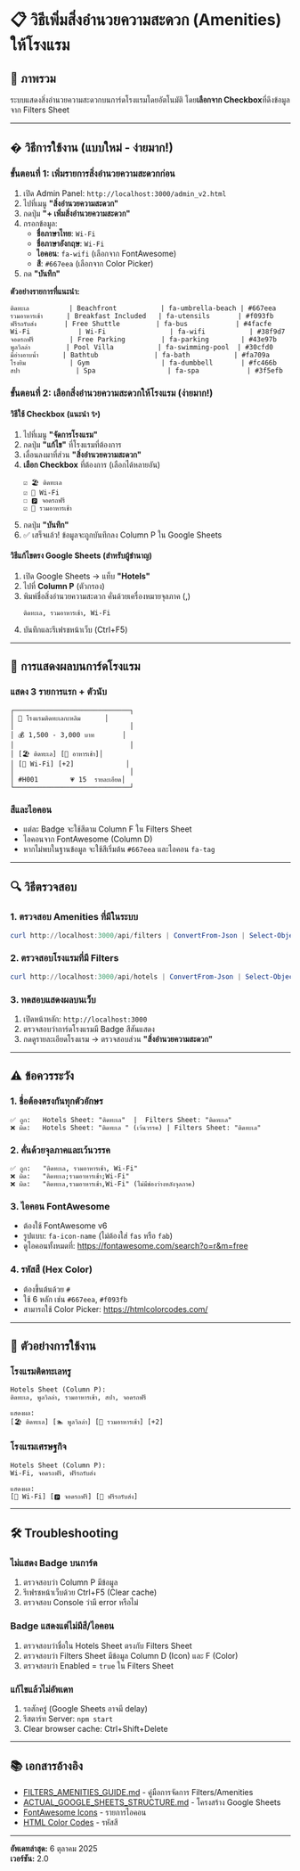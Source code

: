 # 📋 วิธีเพิ่มสิ่งอำนวยความสะดวก (Amenities) ให้โรงแรม

## 🎯 ภาพรวม
ระบบแสดงสิ่งอำนวยความสะดวกบนการ์ดโรงแรมโดยอัตโนมัติ โดย**เลือกจาก Checkbox**ที่ดึงข้อมูลจาก Filters Sheet

---

## � วิธีการใช้งาน (แบบใหม่ - ง่ายมาก!)

### **ขั้นตอนที่ 1: เพิ่มรายการสิ่งอำนวยความสะดวกก่อน**

1. เปิด Admin Panel: `http://localhost:3000/admin_v2.html`
2. ไปที่เมนู **"สิ่งอำนวยความสะดวก"**
3. กดปุ่ม **"+ เพิ่มสิ่งอำนวยความสะดวก"**
4. กรอกข้อมูล:
   - **ชื่อภาษาไทย**: `Wi-Fi`
   - **ชื่อภาษาอังกฤษ**: `Wi-Fi`
   - **ไอคอน**: `fa-wifi` (เลือกจาก FontAwesome)
   - **สี**: `#667eea` (เลือกจาก Color Picker)
5. กด **"บันทึก"**

**ตัวอย่างรายการที่แนะนำ:**
```
ติดทะเล          | Beachfront           | fa-umbrella-beach | #667eea
รวมอาหารเช้า      | Breakfast Included   | fa-utensils       | #f093fb
ฟรีรถรับส่ง       | Free Shuttle         | fa-bus            | #4facfe
Wi-Fi            | Wi-Fi                | fa-wifi           | #38f9d7
จอดรถฟรี         | Free Parking         | fa-parking        | #43e97b
พูลวิลล่า         | Pool Villa           | fa-swimming-pool  | #30cfd0
มีอ่างอาบน้ำ      | Bathtub              | fa-bath           | #fa709a
โรงยิม           | Gym                  | fa-dumbbell       | #fc466b
สปา              | Spa                  | fa-spa            | #3f5efb
```

### **ขั้นตอนที่ 2: เลือกสิ่งอำนวยความสะดวกให้โรงแรม (ง่ายมาก!)**

#### **วิธีใช้ Checkbox (แนะนำ ✨)**
1. ไปที่เมนู **"จัดการโรงแรม"**
2. กดปุ่ม **"แก้ไข"** ที่โรงแรมที่ต้องการ
3. เลื่อนลงมาที่ส่วน **"สิ่งอำนวยความสะดวก"**
4. **เลือก Checkbox** ที่ต้องการ (เลือกได้หลายอัน)
   ```
   ☑️ 🏖️ ติดทะเล
   ☑️ 📶 Wi-Fi  
   ☐ 🅿️ จอดรถฟรี
   ☑️ 🍴 รวมอาหารเช้า
   ```
5. กดปุ่ม **"บันทึก"**
6. ✅ เสร็จแล้ว! ข้อมูลจะถูกบันทึกลง Column P ใน Google Sheets

#### **วิธีแก้ไขตรง Google Sheets (สำหรับผู้ชำนาญ)**
1. เปิด Google Sheets → แท็บ **"Hotels"**
2. ไปที่ **Column P** (ตัวกรอง)
3. พิมพ์ชื่อสิ่งอำนวยความสะดวก คั่นด้วยเครื่องหมายจุลภาค (,)
   ```
   ติดทะเล, รวมอาหารเช้า, Wi-Fi
   ```
4. บันทึกและรีเฟรชหน้าเว็บ (Ctrl+F5)

---

## 🎨 การแสดงผลบนการ์ดโรงแรม

### **แสดง 3 รายการแรก + ตัวนับ**
```
┌─────────────────────────────┐
│ 🏨 โรงแรมติดทะเลกะหลิม      │
│                             │
│ 💰 1,500 - 3,000 บาท       │
│                             │
│ [🏖️ ติดทะเล] [🍴 อาหารเช้า]│
│ [📶 Wi-Fi] [+2]             │
│                             │
│ #H001        💗 15  รายละเอียด│
└─────────────────────────────┘
```

### **สีและไอคอน**
- แต่ละ Badge จะใช้สีตาม Column F ใน Filters Sheet
- ไอคอนจาก FontAwesome (Column D)
- หากไม่พบในฐานข้อมูล จะใช้สีเริ่มต้น `#667eea` และไอคอน `fa-tag`

---

## 🔍 วิธีตรวจสอบ

### **1. ตรวจสอบ Amenities ที่มีในระบบ**
```powershell
curl http://localhost:3000/api/filters | ConvertFrom-Json | Select-Object -ExpandProperty data | Format-Table nameTh, icon, color
```

### **2. ตรวจสอบโรงแรมที่มี Filters**
```powershell
curl http://localhost:3000/api/hotels | ConvertFrom-Json | Select-Object -ExpandProperty data | Where-Object { $_.filters } | Select-Object nameTh, filters
```

### **3. ทดสอบแสดงผลบนเว็บ**
1. เปิดหน้าหลัก: `http://localhost:3000`
2. ตรวจสอบว่าการ์ดโรงแรมมี Badge สีสันแสดง
3. กดดูรายละเอียดโรงแรม → ตรวจสอบส่วน **"สิ่งอำนวยความสะดวก"**

---

## ⚠️ ข้อควรระวัง

### **1. ชื่อต้องตรงกันทุกตัวอักษร**
```
✅ ถูก:   Hotels Sheet: "ติดทะเล"  |  Filters Sheet: "ติดทะเล"
❌ ผิด:   Hotels Sheet: "ติดทะเล " (เว้นวรรค) | Filters Sheet: "ติดทะเล"
```

### **2. คั่นด้วยจุลภาคและเว้นวรรค**
```
✅ ถูก:   "ติดทะเล, รวมอาหารเช้า, Wi-Fi"
❌ ผิด:   "ติดทะเล;รวมอาหารเช้า;Wi-Fi"
❌ ผิด:   "ติดทะเล,รวมอาหารเช้า,Wi-Fi" (ไม่มีช่องว่างหลังจุลภาค)
```

### **3. ไอคอน FontAwesome**
- ต้องใช้ FontAwesome v6
- รูปแบบ: `fa-icon-name` (ไม่ต้องใส่ `fas` หรือ `fab`)
- ดูไอคอนทั้งหมดที่: https://fontawesome.com/search?o=r&m=free

### **4. รหัสสี (Hex Color)**
- ต้องขึ้นต้นด้วย `#`
- ใช้ 6 หลัก เช่น `#667eea`, `#f093fb`
- สามารถใช้ Color Picker: https://htmlcolorcodes.com/

---

## 🚀 ตัวอย่างการใช้งาน

### **โรงแรมติดทะเลหรู**
```
Hotels Sheet (Column P):
ติดทะเล, พูลวิลล่า, รวมอาหารเช้า, สปา, จอดรถฟรี

แสดงผล:
[🏖️ ติดทะเล] [🏊 พูลวิลล่า] [🍴 รวมอาหารเช้า] [+2]
```

### **โรงแรมเศรษฐกิจ**
```
Hotels Sheet (Column P):
Wi-Fi, จอดรถฟรี, ฟรีรถรับส่ง

แสดงผล:
[📶 Wi-Fi] [🅿️ จอดรถฟรี] [🚌 ฟรีรถรับส่ง]
```

---

## 🛠️ Troubleshooting

### **ไม่แสดง Badge บนการ์ด**
1. ตรวจสอบว่า Column P มีข้อมูล
2. รีเฟรชหน้าเว็บด้วย Ctrl+F5 (Clear cache)
3. ตรวจสอบ Console ว่ามี error หรือไม่

### **Badge แสดงแต่ไม่มีสี/ไอคอน**
1. ตรวจสอบว่าชื่อใน Hotels Sheet ตรงกับ Filters Sheet
2. ตรวจสอบว่า Filters Sheet มีข้อมูล Column D (Icon) และ F (Color)
3. ตรวจสอบว่า Enabled = `true` ใน Filters Sheet

### **แก้ไขแล้วไม่อัพเดท**
1. รอสักครู่ (Google Sheets อาจมี delay)
2. รีสตาร์ท Server: `npm start`
3. Clear browser cache: Ctrl+Shift+Delete

---

## 📚 เอกสารอ้างอิง

- [FILTERS_AMENITIES_GUIDE.md](./FILTERS_AMENITIES_GUIDE.md) - คู่มือการจัดการ Filters/Amenities
- [ACTUAL_GOOGLE_SHEETS_STRUCTURE.md](./ACTUAL_GOOGLE_SHEETS_STRUCTURE.md) - โครงสร้าง Google Sheets
- [FontAwesome Icons](https://fontawesome.com/search?o=r&m=free) - รายการไอคอน
- [HTML Color Codes](https://htmlcolorcodes.com/) - รหัสสี

---

**อัพเดทล่าสุด:** 6 ตุลาคม 2025  
**เวอร์ชัน:** 2.0
